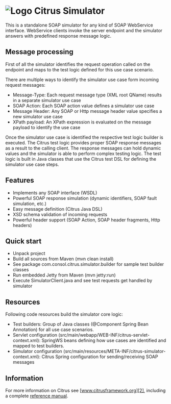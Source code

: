 ![Logo][1] Citrus Simulator
================

This is a standalone SOAP simulator for any kind of SOAP WebService interface.
WebService clients invoke the server endpoint and the simulator answers with predefined response
message logic.

Message processing
---------

First of all the simulator identifies the request operation called on the endpoint and maps to the test logic defined
for this use case scenario.

There are multiple ways to identify the simulator use case form incoming request messages:

* Message-Type: Each request message type (XML root QName) results in a separate simulator use case
* SOAP Action: Each SOAP action value defines a simulator use case
* Message Header: Any SOAP or Http message header value specifies a new simulator use case
* XPath payload: An XPath expression is evaluated on the message payload to identify the use case

Once the simulator use case is identified the respective test logic builder is executed. The Citrus test logic provides
proper SOAP response messages as a result to the calling client. The response messages can hold dynamic values and the
simulator is able to perform complex testing logic. The test logic is built in Java classes that use the Citrus test
DSL for defining the simulator use case steps.

Features
---------

* Implements any SOAP interface (WSDL)
* Powerful SOAP response simulation (dynamic identifiers, SOAP fault simulation, etc.)
* Easy message definition (Citrus Java DSL)
* XSD schema validation of incoming requests
* Powerful header support (SOAP Action, SOAP header fragments, Http headers)

Quick start
---------

* Unpack project
* Build all sources from Maven (mvn clean install)
* See package com.consol.citrus.simulator.builder for sample test builder classes
* Run embedded Jetty from Maven (mvn jetty:run)
* Execute SimulatorClient.java and see test requests get handled by simulator

Resources
---------

Following code resources build the simulator core logic:

* Test builders: Group of Java classes (@Component Spring Bean Annotation) for all use case scenarios.
* Servlet configuration (src/main/webapp/WEB-INF/citrus-servlet-context.xml): SpringWS beans defining how use cases are
identified and mapped to test builders.
* Simulator configuration (src/main/resources/META-INF/citrus-simulator-context.xml): Citrus Spring configuration for
sending/receiving SOAP messages

Information
---------

For more information on Citrus see [www.citrusframework.org][2], including
a complete [reference manual][3].

 [1]: http://www.citrusframework.org/images/brand_logo.png "Citrus"
 [2]: http://www.citrusframework.org
 [3]: http://www.citrusframework.org/reference/html/
